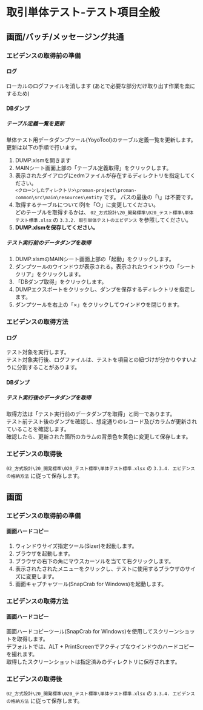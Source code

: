 # 取引単体テスト-テスト項目全般

## 画面/バッチ/メッセージング共通

### エビデンスの取得前の準備
#### ログ
ローカルのログファイルを消します
(あとで必要な部分だけ取り出す作業を楽にするため)

#### DBダンプ
##### テーブル定義一覧を更新
単体テスト用データダンプツール(YoyoTool)のテーブル定義一覧を更新します。
更新は以下の手順で行います。

1. DUMP.xlsmを開きます
2. MAINシート画面上部の「テーブル定義取得」をクリックします。
3. 表示されたダイアログにedmファイルが存在するディレクトリを指定してください。  
   `<クローンしたディレクトリ>\proman-project\proman-common\src\main\resources\entity` です。
   パスの最後の「\」は不要です。   
4. 取得するテーブルについてI列を「○」に変更してください。  
  どのテーブルを取得するかは、 `02_方式設計\20_開発標準\020_テスト標準\単体テスト標準.xlsx` の `3.3.2. 取引単体テストのエビデンス` を参照してください。
5. **DUMP.xlsmを保存してください。**

##### テスト実行前のデータダンプを取得
1. DUMP.xlsmのMAINシート画面上部の「起動」をクリックします。
2. ダンプツールのウインドウが表示される。表示されたウインドウの「シートクリア」をクリックします。
3. 「DBダンプ取得」をクリックします。
4. DUMPエクスポートをクリックし、ダンプを保存するディレクトリを指定します。
5. ダンプツールを右上の「×」をクリックしてウインドウを閉じります。


### エビデンスの取得方法
#### ログ
テスト対象を実行します。  
テスト対象実行後、ログファイルは、テストを項目との紐づけが分かりやすいように分割することがあります。

#### DBダンプ
##### テスト実行後のデータダンプを取得
取得方法は「テスト実行前のデータダンプを取得」と同一であります。  
テスト前テスト後のダンプを確認し、想定通りのレコード及びカラムが更新されていることを確認します。  
確認したら、更新された箇所のカラムの背景色を黄色に変更して保存します。  


### エビデンスの取得後
`02_方式設計\20_開発標準\020_テスト標準\単体テスト標準.xlsx` の `3.3.4. エビデンスの格納方法` に従って保存します。


## 画面
### エビデンスの取得前の準備
#### 画面ハードコピー
1. ウィンドウサイズ指定ツール(Sizer)を起動します。
2. ブラウザを起動します。
3. ブラウザの右下の角にマウスカーソルを当てて右クリックします。
4. 表示されたされたメニューをクリックし、テストに使用するブラウザのサイズに変更します。
5. 画面キャプチャツール(SnapCrab for Windows)を起動します。

### エビデンスの取得方法
#### 画面ハードコピー
画面ハードコピーツール(SnapCrab for Windows)を使用してスクリーンショットを取得します。  
デフォルトでは、ALT + PrintScreenでアクティブなウインドウのハードコピーを撮れます。  
取得したスクリーンショットは指定済みのディレクトリに保存されます。

### エビデンスの取得後
`02_方式設計\20_開発標準\020_テスト標準\単体テスト標準.xlsx` の `3.3.4. エビデンスの格納方法` に従って保存します。